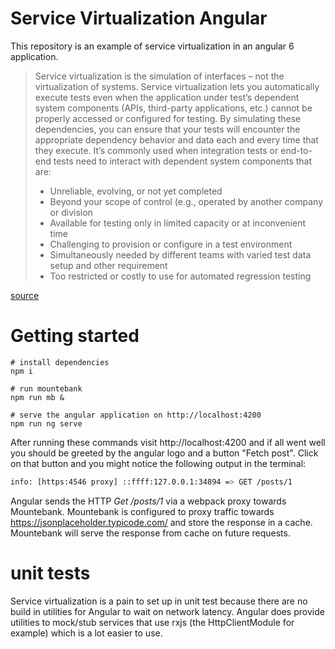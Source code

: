 # Service Virtualization Angular

This repository is an example of service virtualization in an angular 6 application.

>Service virtualization is the simulation of interfaces – not the virtualization of systems. Service virtualization lets you automatically execute tests even when the application under test’s dependent system components (APIs, third-party applications, etc.) cannot be properly accessed or configured for testing. By simulating these dependencies, you can ensure that your tests will encounter the appropriate dependency behavior and data each and every time that they execute.  It’s commonly used when integration tests or end-to-end tests need to interact with dependent system components that are:
>
>- Unreliable, evolving, or not yet completed
>- Beyond your scope of control (e.g., operated by another company or division
>- Available for testing only in limited capacity or at inconvenient time
>- Challenging to provision or configure in a test environment
>- Simultaneously needed by different teams with varied test data setup and other requirement
>- Too restricted or costly to use for automated regression testing

[source](https://www.tricentis.com/blog/2017/03/28/how-to-make-service-virtualization-a-reality-for-testers/)
# Getting started
```
# install dependencies
npm i

# run mountebank
npm run mb &

# serve the angular application on http://localhost:4200
npm run ng serve
```

After running these commands visit http://localhost:4200 and if all went well you should be greeted by the angular logo and a button "Fetch post". Click on that button and you might notice the following output in the terminal:

```bash
info: [https:4546 proxy] ::ffff:127.0.0.1:34894 => GET /posts/1
```
Angular sends the HTTP _Get /posts/1_ via a webpack proxy towards Mountebank. Mountebank is configured to proxy traffic towards https://jsonplaceholder.typicode.com/ and store the response in a cache. Mountebank will serve the response from cache on future requests.

# unit tests
Service virtualization is a pain to set up in unit test because there are no build in utilities for Angular to wait on network latency. Angular does provide utilities to mock/stub services that use rxjs (the HttpClientModule for example) which is a lot easier to use.

